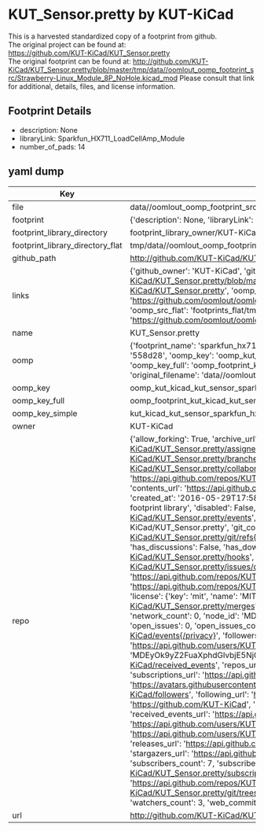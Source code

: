 # KUT_Sensor.pretty by KUT-KiCad  
This is a harvested standardized copy of a footprint from github.  
The original project can be found at:  
https://github.com/KUT-KiCad/KUT_Sensor.pretty  
The original footprint can be found at:
http://github.com/KUT-KiCad/KUT_Sensor.pretty/blob/master/tmp/data//oomlout_oomp_footprint_src/Strawberry-Linux_Module_8P_NoHole.kicad_mod
Please consult that link for additional, details, files, and license information.  
## Footprint Details
* description: None  
* libraryLink: Sparkfun_HX711_LoadCellAmp_Module  
* number_of_pads: 14  
## yaml dump  
| Key | Value |  
| --- | --- |  
| file | data//oomlout_oomp_footprint_src/KUT_Sensor.pretty/Sparkfun_HX711_LoadCellAmp_Module.kicad_mod |  
| footprint | {'description': None, 'libraryLink': 'Sparkfun_HX711_LoadCellAmp_Module', 'number_of_pads': 14} |  
| footprint_library_directory | footprint_library_owner/KUT-KiCad_KUT_Sensor.pretty |  
| footprint_library_directory_flat | tmp/data//oomlout_oomp_footprint_src/footprints_flat/kut_kicad_kut_sensor_sparkfun_hx711_loadcellamp_module/working |  
| github_path | http://github.com/KUT-KiCad/KUT_Sensor.pretty/blob/master/tmp/data//oomlout_oomp_footprint_src/Sparkfun_HX711_LoadCellAmp_Module.kicad_mod |  
| links | {'github_owner': 'KUT-KiCad', 'github_repo_name': 'KUT_Sensor.pretty', 'github_src': 'http://github.com/KUT-KiCad/KUT_Sensor.pretty/blob/master/tmp/data//oomlout_oomp_footprint_src/Strawberry-Linux_Module_8P_NoHole.kicad_mod', 'github_src_repo': 'https://github.com/KUT-KiCad/KUT_Sensor.pretty', 'oomp_bot': 'tmp/data//oomlout_oomp_footprint_src/footprints/kut_kicad_kut_sensor_sparkfun_hx711_loadcellamp_module/working', 'oomp_bot_github': 'https://github.com/oomlout/oomlout_oomp_footprint_bot/tree/main/tmp/data//oomlout_oomp_footprint_src/footprints/kut_kicad_kut_sensor_sparkfun_hx711_loadcellamp_module/working', 'oomp_src_flat': 'footprints_flat/tmp/data//oomlout_oomp_footprint_src/footprints_flat/kut_kicad_kut_sensor_sparkfun_hx711_loadcellamp_module/working', 'oomp_src_flat_github': 'https://github.com/oomlout/oomlout_oomp_footprint_src/tree/main/tmp/data//oomlout_oomp_footprint_src/footprints_flat/kut_kicad_kut_sensor_sparkfun_hx711_loadcellamp_module/working'} |  
| name | KUT_Sensor.pretty |  
| oomp | {'footprint_name': 'sparkfun_hx711_loadcellamp_module', 'library_name': 'kut_sensor', 'md5': '558d28b3baed412f43680021999b73a0', 'md5_10': '558d28b3ba', 'md5_5': '558d2', 'md5_6': '558d28', 'oomp_key': 'oomp_kut_kicad_kut_sensor_sparkfun_hx711_loadcellamp_module', 'oomp_key_extra': 'oomp_footprint_kut_kicad_kut_sensor_sparkfun_hx711_loadcellamp_module', 'oomp_key_full': 'oomp_footprint_kut_kicad_kut_sensor_sparkfun_hx711_loadcellamp_module_558d28', 'oomp_key_simple': 'kut_kicad_kut_sensor_sparkfun_hx711_loadcellamp_module', 'original_filename': 'data//oomlout_oomp_footprint_src/KUT_Sensor.pretty/Sparkfun_HX711_LoadCellAmp_Module.kicad_mod', 'owner_name': 'kut_kicad'} |  
| oomp_key | oomp_kut_kicad_kut_sensor_sparkfun_hx711_loadcellamp_module |  
| oomp_key_full | oomp_footprint_kut_kicad_kut_sensor_sparkfun_hx711_loadcellamp_module |  
| oomp_key_simple | kut_kicad_kut_sensor_sparkfun_hx711_loadcellamp_module |  
| owner | KUT-KiCad |  
| repo | {'allow_forking': True, 'archive_url': 'https://api.github.com/repos/KUT-KiCad/KUT_Sensor.pretty/{archive_format}{/ref}', 'archived': False, 'assignees_url': 'https://api.github.com/repos/KUT-KiCad/KUT_Sensor.pretty/assignees{/user}', 'blobs_url': 'https://api.github.com/repos/KUT-KiCad/KUT_Sensor.pretty/git/blobs{/sha}', 'branches_url': 'https://api.github.com/repos/KUT-KiCad/KUT_Sensor.pretty/branches{/branch}', 'clone_url': 'https://github.com/KUT-KiCad/KUT_Sensor.pretty.git', 'collaborators_url': 'https://api.github.com/repos/KUT-KiCad/KUT_Sensor.pretty/collaborators{/collaborator}', 'comments_url': 'https://api.github.com/repos/KUT-KiCad/KUT_Sensor.pretty/comments{/number}', 'commits_url': 'https://api.github.com/repos/KUT-KiCad/KUT_Sensor.pretty/commits{/sha}', 'compare_url': 'https://api.github.com/repos/KUT-KiCad/KUT_Sensor.pretty/compare/{base}...{head}', 'contents_url': 'https://api.github.com/repos/KUT-KiCad/KUT_Sensor.pretty/contents/{+path}', 'contributors_url': 'https://api.github.com/repos/KUT-KiCad/KUT_Sensor.pretty/contributors', 'created_at': '2016-05-29T17:58:21Z', 'default_branch': 'master', 'deployments_url': 'https://api.github.com/repos/KUT-KiCad/KUT_Sensor.pretty/deployments', 'description': 'KiCad Sensor footprint library', 'disabled': False, 'downloads_url': 'https://api.github.com/repos/KUT-KiCad/KUT_Sensor.pretty/downloads', 'events_url': 'https://api.github.com/repos/KUT-KiCad/KUT_Sensor.pretty/events', 'fork': False, 'forks': 0, 'forks_count': 0, 'forks_url': 'https://api.github.com/repos/KUT-KiCad/KUT_Sensor.pretty/forks', 'full_name': 'KUT-KiCad/KUT_Sensor.pretty', 'git_commits_url': 'https://api.github.com/repos/KUT-KiCad/KUT_Sensor.pretty/git/commits{/sha}', 'git_refs_url': 'https://api.github.com/repos/KUT-KiCad/KUT_Sensor.pretty/git/refs{/sha}', 'git_tags_url': 'https://api.github.com/repos/KUT-KiCad/KUT_Sensor.pretty/git/tags{/sha}', 'git_url': 'git://github.com/KUT-KiCad/KUT_Sensor.pretty.git', 'has_discussions': False, 'has_downloads': True, 'has_issues': True, 'has_pages': False, 'has_projects': True, 'has_wiki': True, 'homepage': None, 'hooks_url': 'https://api.github.com/repos/KUT-KiCad/KUT_Sensor.pretty/hooks', 'html_url': 'https://github.com/KUT-KiCad/KUT_Sensor.pretty', 'id': 59956751, 'is_template': False, 'issue_comment_url': 'https://api.github.com/repos/KUT-KiCad/KUT_Sensor.pretty/issues/comments{/number}', 'issue_events_url': 'https://api.github.com/repos/KUT-KiCad/KUT_Sensor.pretty/issues/events{/number}', 'issues_url': 'https://api.github.com/repos/KUT-KiCad/KUT_Sensor.pretty/issues{/number}', 'keys_url': 'https://api.github.com/repos/KUT-KiCad/KUT_Sensor.pretty/keys{/key_id}', 'labels_url': 'https://api.github.com/repos/KUT-KiCad/KUT_Sensor.pretty/labels{/name}', 'language': None, 'languages_url': 'https://api.github.com/repos/KUT-KiCad/KUT_Sensor.pretty/languages', 'license': {'key': 'mit', 'name': 'MIT License', 'node_id': 'MDc6TGljZW5zZTEz', 'spdx_id': 'MIT', 'url': 'https://api.github.com/licenses/mit'}, 'merges_url': 'https://api.github.com/repos/KUT-KiCad/KUT_Sensor.pretty/merges', 'milestones_url': 'https://api.github.com/repos/KUT-KiCad/KUT_Sensor.pretty/milestones{/number}', 'mirror_url': None, 'name': 'KUT_Sensor.pretty', 'network_count': 0, 'node_id': 'MDEwOlJlcG9zaXRvcnk1OTk1Njc1MQ==', 'notifications_url': 'https://api.github.com/repos/KUT-KiCad/KUT_Sensor.pretty/notifications{?since,all,participating}', 'open_issues': 0, 'open_issues_count': 0, 'organization': {'avatar_url': 'https://avatars.githubusercontent.com/u/19647057?v=4', 'events_url': 'https://api.github.com/users/KUT-KiCad/events{/privacy}', 'followers_url': 'https://api.github.com/users/KUT-KiCad/followers', 'following_url': 'https://api.github.com/users/KUT-KiCad/following{/other_user}', 'gists_url': 'https://api.github.com/users/KUT-KiCad/gists{/gist_id}', 'gravatar_id': '', 'html_url': 'https://github.com/KUT-KiCad', 'id': 19647057, 'login': 'KUT-KiCad', 'node_id': 'MDEyOk9yZ2FuaXphdGlvbjE5NjQ3MDU3', 'organizations_url': 'https://api.github.com/users/KUT-KiCad/orgs', 'received_events_url': 'https://api.github.com/users/KUT-KiCad/received_events', 'repos_url': 'https://api.github.com/users/KUT-KiCad/repos', 'site_admin': False, 'starred_url': 'https://api.github.com/users/KUT-KiCad/starred{/owner}{/repo}', 'subscriptions_url': 'https://api.github.com/users/KUT-KiCad/subscriptions', 'type': 'Organization', 'url': 'https://api.github.com/users/KUT-KiCad'}, 'owner': {'avatar_url': 'https://avatars.githubusercontent.com/u/19647057?v=4', 'events_url': 'https://api.github.com/users/KUT-KiCad/events{/privacy}', 'followers_url': 'https://api.github.com/users/KUT-KiCad/followers', 'following_url': 'https://api.github.com/users/KUT-KiCad/following{/other_user}', 'gists_url': 'https://api.github.com/users/KUT-KiCad/gists{/gist_id}', 'gravatar_id': '', 'html_url': 'https://github.com/KUT-KiCad', 'id': 19647057, 'login': 'KUT-KiCad', 'node_id': 'MDEyOk9yZ2FuaXphdGlvbjE5NjQ3MDU3', 'organizations_url': 'https://api.github.com/users/KUT-KiCad/orgs', 'received_events_url': 'https://api.github.com/users/KUT-KiCad/received_events', 'repos_url': 'https://api.github.com/users/KUT-KiCad/repos', 'site_admin': False, 'starred_url': 'https://api.github.com/users/KUT-KiCad/starred{/owner}{/repo}', 'subscriptions_url': 'https://api.github.com/users/KUT-KiCad/subscriptions', 'type': 'Organization', 'url': 'https://api.github.com/users/KUT-KiCad'}, 'private': False, 'pulls_url': 'https://api.github.com/repos/KUT-KiCad/KUT_Sensor.pretty/pulls{/number}', 'pushed_at': '2018-02-08T15:24:34Z', 'releases_url': 'https://api.github.com/repos/KUT-KiCad/KUT_Sensor.pretty/releases{/id}', 'size': 8, 'ssh_url': 'git@github.com:KUT-KiCad/KUT_Sensor.pretty.git', 'stargazers_count': 3, 'stargazers_url': 'https://api.github.com/repos/KUT-KiCad/KUT_Sensor.pretty/stargazers', 'statuses_url': 'https://api.github.com/repos/KUT-KiCad/KUT_Sensor.pretty/statuses/{sha}', 'subscribers_count': 7, 'subscribers_url': 'https://api.github.com/repos/KUT-KiCad/KUT_Sensor.pretty/subscribers', 'subscription_url': 'https://api.github.com/repos/KUT-KiCad/KUT_Sensor.pretty/subscription', 'svn_url': 'https://github.com/KUT-KiCad/KUT_Sensor.pretty', 'tags_url': 'https://api.github.com/repos/KUT-KiCad/KUT_Sensor.pretty/tags', 'teams_url': 'https://api.github.com/repos/KUT-KiCad/KUT_Sensor.pretty/teams', 'temp_clone_token': None, 'topics': [], 'trees_url': 'https://api.github.com/repos/KUT-KiCad/KUT_Sensor.pretty/git/trees{/sha}', 'updated_at': '2018-02-09T06:54:09Z', 'url': 'https://api.github.com/repos/KUT-KiCad/KUT_Sensor.pretty', 'visibility': 'public', 'watchers': 3, 'watchers_count': 3, 'web_commit_signoff_required': False} |  
| url | http://github.com/KUT-KiCad/KUT_Sensor.pretty |  

